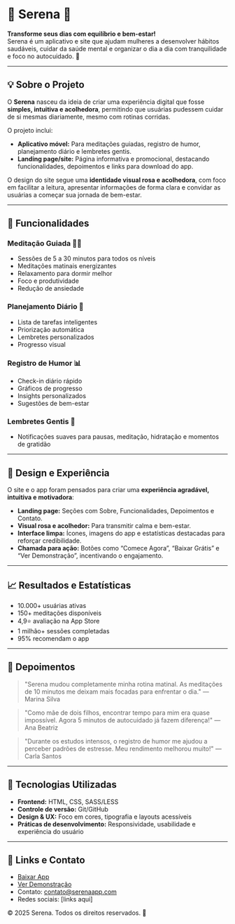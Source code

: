 # 🌸 Serena 🌸

**Transforme seus dias com equilíbrio e bem-estar!**  
Serena é um aplicativo e site que ajudam mulheres a desenvolver hábitos saudáveis, cuidar da saúde mental e organizar o dia a dia com tranquilidade e foco no autocuidado. 💖

---

## 💡 Sobre o Projeto

O **Serena** nasceu da ideia de criar uma experiência digital que fosse **simples, intuitiva e acolhedora**, permitindo que usuárias pudessem cuidar de si mesmas diariamente, mesmo com rotinas corridas.  

O projeto inclui:  
- **Aplicativo móvel:** Para meditações guiadas, registro de humor, planejamento diário e lembretes gentis.  
- **Landing page/site:** Página informativa e promocional, destacando funcionalidades, depoimentos e links para download do app.  

O design do site segue uma **identidade visual rosa e acolhedora**, com foco em facilitar a leitura, apresentar informações de forma clara e convidar as usuárias a começar sua jornada de bem-estar.

---

## 🌟 Funcionalidades

### Meditação Guiada 🧘‍♀️
- Sessões de 5 a 30 minutos para todos os níveis  
- Meditações matinais energizantes  
- Relaxamento para dormir melhor  
- Foco e produtividade  
- Redução de ansiedade  

### Planejamento Diário 📅
- Lista de tarefas inteligentes  
- Priorização automática  
- Lembretes personalizados  
- Progresso visual  

### Registro de Humor 📊
- Check-in diário rápido  
- Gráficos de progresso  
- Insights personalizados  
- Sugestões de bem-estar  

### Lembretes Gentis 💌
- Notificações suaves para pausas, meditação, hidratação e momentos de gratidão  

---

## 🎨 Design e Experiência

O site e o app foram pensados para criar uma **experiência agradável, intuitiva e motivadora**:  
- **Landing page:** Seções com Sobre, Funcionalidades, Depoimentos e Contato.  
- **Visual rosa e acolhedor:** Para transmitir calma e bem-estar.  
- **Interface limpa:** Ícones, imagens do app e estatísticas destacadas para reforçar credibilidade.  
- **Chamada para ação:** Botões como “Comece Agora”, “Baixar Grátis” e “Ver Demonstração”, incentivando o engajamento.  

---

## 📈 Resultados e Estatísticas

- 10.000+ usuárias ativas  
- 150+ meditações disponíveis  
- 4,9⭐ avaliação na App Store  
- 1 milhão+ sessões completadas  
- 95% recomendam o app  

---

## 💬 Depoimentos

> "Serena mudou completamente minha rotina matinal. As meditações de 10 minutos me deixam mais focadas para enfrentar o dia." — Marina Silva

> "Como mãe de dois filhos, encontrar tempo para mim era quase impossível. Agora 5 minutos de autocuidado já fazem diferença!" — Ana Beatriz

> "Durante os estudos intensos, o registro de humor me ajudou a perceber padrões de estresse. Meu rendimento melhorou muito!" — Carla Santos  

---

## 🚀 Tecnologias Utilizadas

- **Frontend:** HTML, CSS, SASS/LESS  
- **Controle de versão:** Git/GitHub  
- **Design & UX:** Foco em cores, tipografia e layouts acessíveis  
- **Práticas de desenvolvimento:** Responsividade, usabilidade e experiência do usuário  

---

## 📌 Links e Contato

- [Baixar App](#)  
- [Ver Demonstração](#)  
- Contato: contato@serenaapp.com  
- Redes sociais: [links aqui]  

© 2025 Serena. Todos os direitos reservados. 💖
